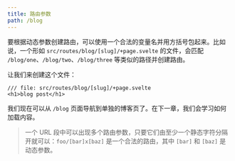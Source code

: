 ```yaml
---
title: 路由参数
path: /blog
---
```


要根据动态参数创建路由，可以使用一个合法的变量名并用方括号包起来。比如说，一个形如 `src/routes/blog/[slug]/+page.svelte` 的文件，会匹配 `/blog/one`、`/blog/two`、`/blog/three` 等类似的路径并创建路由。

让我们来创建这个文件：

```svelte
/// file: src/routes/blog/[slug]/+page.svelte
<h1>blog post</h1>
```

我们现在可以从 `/blog` 页面导航到单独的博客页了。在下一章，我们会学习如何加载内容。

> 一个 URL 段中可以出现多个路由参数，只要它们由至少一个静态字符分隔开就可以：`foo/[bar]x[baz]` 是一个合法的路由，其中 `[bar]` 和 `[baz]` 是动态参数。
